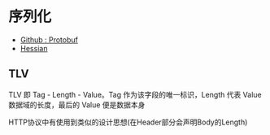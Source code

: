 # 序列化

- [Github : Protobuf](https://github.com/google/protobuf)  
- [Hessian](http://hessian.caucho.com/)

## TLV 
TLV 即 Tag - Length - Value。Tag 作为该字段的唯一标识，Length 代表 Value 数据域的长度，最后的 Value 便是数据本身

HTTP协议中有使用到类似的设计思想(在Header部分会声明Body的Length)

